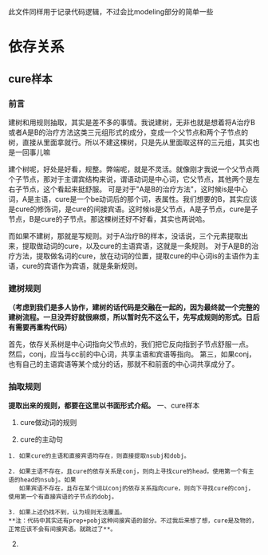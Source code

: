 此文件同样用于记录代码逻辑，不过会比modeling部分的简单一些

# 依存关系
## cure样本
### 前言
建树和用规则抽取，其实是差不多的事情。我说建树，无非也就是想着将A治疗B或者A是B的治疗方法这类三元组形式的成分，变成一个父节点和两个子节点的树，直接从里面拿就行。所以不建这棵树，只是先从里面取这样的三元组，其实也是一回事儿嘛

建个树呢，好处是好看，规整。弊端呢，就是不灵活。就像刚才我说一个父节点两个子节点，那对于主谓宾结构来说，谓语动词是中心词，它父节点，其他两个是左右子节点，这个看起来挺舒服。
可是对于"A是B的治疗方法"，这时候is是中心词，A是主语，cure是一个be动词后的那个词，表属性。我们想要的B，其实应该是cure的修饰词，是cure的间接宾语。这时候is是父节点，A是子节点，cure是子节点，B是cure的子节点。那这棵树还好不好看，其实也两说哈。

而如果不建树，那就是写规则。对于A治疗B的样本，没话说，三个元素提取出来，提取做动词的cure，以及cure的主语宾语，这就是一条规则。
对于A是B的治疗方法，提取做名词的cure，放在动词的位置，提取cure的中心词is的主语作为主语，cure的宾语作为宾语，就是条新规则。

### 建树规则
**（考虑到我们是多人协作，建树的话代码是交融在一起的，因为最终就一个完整的建树流程。一旦没弄好就很麻烦，所以暂时先不这么干，先写成规则的形式。日后有需要再重构代码）**

首先，依存关系树是中心词指向父节点的，我们把它反向指到子节点舒服一点。
然后，conj，应当与cc前的中心词，共享主语和宾语等指向。
第三，如果conj，也有自己的主语宾语等某个成分的话，那就不和前面的中心词共享成分了。

### 抽取规则
**提取出来的规则，都要在这里以书面形式介绍。**
一、cure样本
1. cure做动词的规则

  1. cure的主动句
 
    1. 如果cure的主语和直接宾语均存在，则直接提取nsubj和dobj。
    
    2. 如果主语不存在，且cure的依存关系是conj，则向上寻找cure的head，使用第一个有主语的head的nsubj。如果
       如果宾语不存在，且存在某个词以conj的依存关系指向cure，则向下寻找cure的conj，使用第一个有直接宾语的子节点的dobj。
    
    3. 如果上述仍找不到，认为规则无法覆盖。
    **注：代码中其实还有prep+pobj这种间接宾语的部分。不过我后来想了想，cure是及物的，正常应该不会有间接宾语。就跳过了**。

2. 
